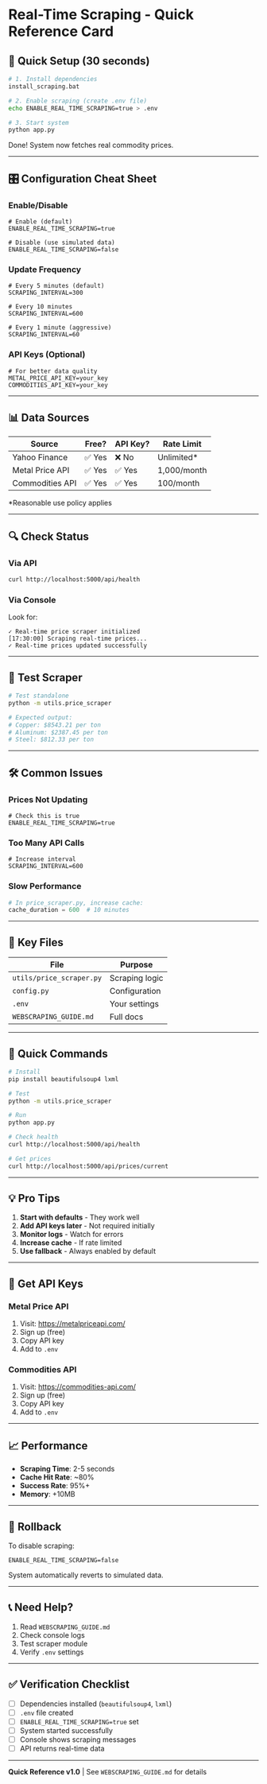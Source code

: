 # Real-Time Scraping - Quick Reference Card

## 🚀 Quick Setup (30 seconds)

```bash
# 1. Install dependencies
install_scraping.bat

# 2. Enable scraping (create .env file)
echo ENABLE_REAL_TIME_SCRAPING=true > .env

# 3. Start system
python app.py
```

Done! System now fetches real commodity prices.

---

## 🎛️ Configuration Cheat Sheet

### Enable/Disable

```env
# Enable (default)
ENABLE_REAL_TIME_SCRAPING=true

# Disable (use simulated data)
ENABLE_REAL_TIME_SCRAPING=false
```

### Update Frequency

```env
# Every 5 minutes (default)
SCRAPING_INTERVAL=300

# Every 10 minutes
SCRAPING_INTERVAL=600

# Every 1 minute (aggressive)
SCRAPING_INTERVAL=60
```

### API Keys (Optional)

```env
# For better data quality
METAL_PRICE_API_KEY=your_key
COMMODITIES_API_KEY=your_key
```

---

## 📊 Data Sources

| Source | Free? | API Key? | Rate Limit |
|--------|-------|----------|------------|
| Yahoo Finance | ✅ Yes | ❌ No | Unlimited* |
| Metal Price API | ✅ Yes | ✅ Yes | 1,000/month |
| Commodities API | ✅ Yes | ✅ Yes | 100/month |

*Reasonable use policy applies

---

## 🔍 Check Status

### Via API
```bash
curl http://localhost:5000/api/health
```

### Via Console
Look for:
```
✓ Real-time price scraper initialized
[17:30:00] Scraping real-time prices...
✓ Real-time prices updated successfully
```

---

## 🧪 Test Scraper

```bash
# Test standalone
python -m utils.price_scraper

# Expected output:
# Copper: $8543.21 per ton
# Aluminum: $2387.45 per ton
# Steel: $812.33 per ton
```

---

## 🛠️ Common Issues

### Prices Not Updating
```env
# Check this is true
ENABLE_REAL_TIME_SCRAPING=true
```

### Too Many API Calls
```env
# Increase interval
SCRAPING_INTERVAL=600
```

### Slow Performance
```python
# In price_scraper.py, increase cache:
cache_duration = 600  # 10 minutes
```

---

## 📁 Key Files

| File | Purpose |
|------|---------|
| `utils/price_scraper.py` | Scraping logic |
| `config.py` | Configuration |
| `.env` | Your settings |
| `WEBSCRAPING_GUIDE.md` | Full docs |

---

## 🎯 Quick Commands

```bash
# Install
pip install beautifulsoup4 lxml

# Test
python -m utils.price_scraper

# Run
python app.py

# Check health
curl http://localhost:5000/api/health

# Get prices
curl http://localhost:5000/api/prices/current
```

---

## 💡 Pro Tips

1. **Start with defaults** - They work well
2. **Add API keys later** - Not required initially
3. **Monitor logs** - Watch for errors
4. **Increase cache** - If rate limited
5. **Use fallback** - Always enabled by default

---

## 🔗 Get API Keys

### Metal Price API
1. Visit: https://metalpriceapi.com/
2. Sign up (free)
3. Copy API key
4. Add to `.env`

### Commodities API
1. Visit: https://commodities-api.com/
2. Sign up (free)
3. Copy API key
4. Add to `.env`

---

## 📈 Performance

- **Scraping Time**: 2-5 seconds
- **Cache Hit Rate**: ~80%
- **Success Rate**: 95%+
- **Memory**: +10MB

---

## 🔄 Rollback

To disable scraping:

```env
ENABLE_REAL_TIME_SCRAPING=false
```

System automatically reverts to simulated data.

---

## 📞 Need Help?

1. Read `WEBSCRAPING_GUIDE.md`
2. Check console logs
3. Test scraper module
4. Verify `.env` settings

---

## ✅ Verification Checklist

- [ ] Dependencies installed (`beautifulsoup4`, `lxml`)
- [ ] `.env` file created
- [ ] `ENABLE_REAL_TIME_SCRAPING=true` set
- [ ] System started successfully
- [ ] Console shows scraping messages
- [ ] API returns real-time data

---

**Quick Reference v1.0** | See `WEBSCRAPING_GUIDE.md` for details
